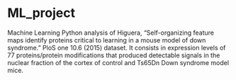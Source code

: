 # ML_project
Machine Learning Python analysis of Higuera, “Self-organizing feature maps identify proteins critical to learning in a mouse model of down syndrome.” PloS one 10.6 (2015) dataset.
It consists in expression levels of 77 proteins/protein modifications that produced detectable signals in the nuclear fraction of the cortex of control and Ts65Dn Down syndrome model mice.
